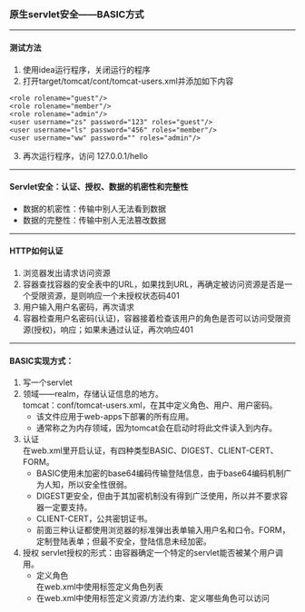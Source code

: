 ### 原生servlet安全——BASIC方式
---
#### 测试方法
1. 使用idea运行程序，关闭运行的程序
2. 打开target/tomcat/cont/tomcat-users.xml并添加如下内容
  ```
  <role rolename="guest"/>
  <role rolename="member"/>
  <role rolename="admin"/>
  <user username="zs" password="123" roles="guest"/>
  <user username="ls" password="456" roles="member"/>
  <user username="ww" password="" roles="admin"/>
  ```
3. 再次运行程序，访问 127.0.0.1/hello
---
#### Servlet安全：认证、授权、数据的机密性和完整性
- 数据的机密性：传输中别人无法看到数据
- 数据的完整性：传输中别人无法篡改数据
---
#### HTTP如何认证
1. 浏览器发出请求访问资源
2. 容器查找容器的安全表中的URL，如果找到URL，再确定被访问资源是否是一个受限资源，是则响应一个未授权状态码401
3. 用户输入用户名密码，再次请求
4. 容器检查用户名密码(认证)，容器接着检查该用户的角色是否可以访问受限资源(授权)，响应；如果未通过认证，再次响应401
---
#### BASIC实现方式：
1. 写一个servlet
2. 领域——realm，存储认证信息的地方。  
tomcat：conf/tomcat-users.xml，在其中定义角色、用户、用户密码。
   - 该文件应用于web-apps下部署的所有应用。
   - 通常称之为内存领域，因为tomcat会在启动时将此文件读入到内存。
3. 认证  
   在web.xml里开启认证，有四种类型BASIC、DIGEST、CLIENT-CERT、FORM。
   - BASIC使用未加密的base64编码传输登陆信息，由于base64编码机制广为人知，所以安全性很弱。
   - DIGEST更安全，但由于其加密机制没有得到广泛使用，所以并不要求容器一定要支持。
   - CLIENT-CERT，公共密钥证书。
   - 前面三种认证都使用浏览器的标准弹出表单输入用户名和口令。FORM，定制登陆表单；但最不安全，登陆信息未经加密。
4. 授权
   servlet授权的形式：由容器确定一个特定的servlet能否被某个用户调用。
   - 定义角色  
   在web.xml中使用标签<security-role>定义角色列表
   - 在web.xml中使用标签<security-constraint>定义资源/方法约束、定义哪些角色可以访问
